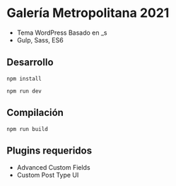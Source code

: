 # Galería Metropolitana 2021

-   Tema WordPress Basado en \_s
-   Gulp, Sass, ES6

## Desarrollo

`npm install`

`npm run dev`

## Compilación

`npm run build`

## Plugins requeridos

-   Advanced Custom Fields
-   Custom Post Type UI
